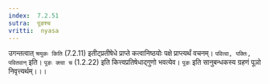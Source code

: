 ```yaml
---
index:  7.2.51
sutra:  पूङश्च
vritti:  nyasa
---
```


उगन्तत्वात् `श्रयुकः किति` (7.2.11) इतीट्प्रतीषेधे प्राप्ते कत्वानिष्ठयोः पक्षे प्राप्त्यर्थं वचनम्। `पवित्वा, पक्तिः, पवितवान्` इति। `पूङः क्त्वा च` (1.2.22) इति कित्त्वप्रतिषेधाद्गुणो भवत्येव। `पूङः` इति सानुबन्धकस्य ग्रहणं पूञो निवृत्त्यर्थम्।।।

